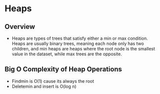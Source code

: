 # Heaps

## Overview
- Heaps are types of trees that satisfy either a min or max condition. Heaps are usually binary trees, meaning each node only has two children, and min heaps are heaps where the root node is the smallest value in the dataset, while max trees are the opposite.

## Big O Complexity of Heap Operations
- Findmin is O(1) cause its always the root
- Deletemin and insert is O(log n)